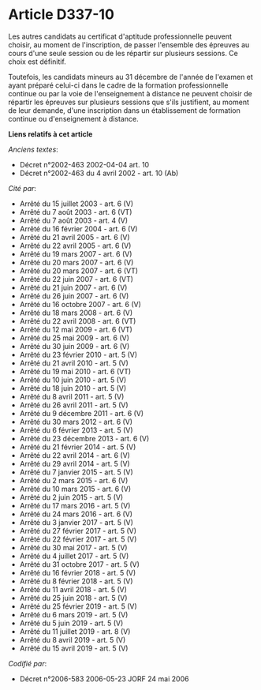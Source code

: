 # Article D337-10

Les autres candidats au certificat d'aptitude professionnelle peuvent choisir, au moment de l'inscription, de passer
l'ensemble des épreuves au cours d'une seule session ou de les répartir sur plusieurs sessions. Ce choix est définitif.

Toutefois, les candidats mineurs au 31 décembre de l'année de l'examen et ayant préparé celui-ci dans le cadre de la
formation professionnelle continue ou par la voie de l'enseignement à distance ne peuvent choisir de répartir les épreuves
sur plusieurs sessions que s'ils justifient, au moment de leur demande, d'une inscription dans un établissement de formation
continue ou d'enseignement à distance.

**Liens relatifs à cet article**

_Anciens textes_:

  - Décret n°2002-463 2002-04-04 art. 10
  - Décret n°2002-463 du 4 avril 2002 - art. 10 (Ab)

_Cité par_:

  - Arrêté du 15 juillet 2003 - art. 6 (V)
  - Arrêté du 7 août 2003 - art. 6 (VT)
  - Arrêté du 7 août 2003 - art. 4 (V)
  - Arrêté du 16 février 2004 - art. 6 (V)
  - Arrêté du 21 avril 2005 - art. 6 (V)
  - Arrêté du 22 avril 2005 - art. 6 (V)
  - Arrêté du 19 mars 2007 - art. 6 (V)
  - Arrêté du 20 mars 2007 - art. 6 (V)
  - Arrêté du 20 mars 2007 - art. 6 (VT)
  - Arrêté du 22 juin 2007 - art. 6 (VT)
  - Arrêté du 21 juin 2007 - art. 6 (V)
  - Arrêté du 26 juin 2007 - art. 6 (V)
  - Arrêté du 16 octobre 2007 - art. 6 (V)
  - Arrêté du 18 mars 2008 - art. 6 (V)
  - Arrêté du 22 avril 2008 - art. 6 (VT)
  - Arrêté du 12 mai 2009 - art. 6 (VT)
  - Arrêté du 25 mai 2009 - art. 6 (V)
  - Arrêté du 30 juin 2009 - art. 6 (V)
  - Arrêté du 23 février 2010 - art. 5 (V)
  - Arrêté du 21 avril 2010 - art. 5 (V)
  - Arrêté du 19 mai 2010 - art. 6 (VT)
  - Arrêté du 10 juin 2010 - art. 5 (V)
  - Arrêté du 18 juin 2010 - art. 5 (V)
  - Arrêté du 8 avril 2011 - art. 5 (V)
  - Arrêté du 26 avril 2011 - art. 5 (V)
  - Arrêté du 9 décembre 2011 - art. 6 (V)
  - Arrêté du 30 mars 2012 - art. 6 (V)
  - Arrêté du 6 février 2013 - art. 5 (V)
  - Arrêté du 23 décembre 2013 - art. 6 (V)
  - Arrêté du 21 février 2014 - art. 5 (V)
  - Arrêté du 22 avril 2014 - art. 6 (V)
  - Arrêté du 29 avril 2014 - art. 5 (V)
  - Arrêté du 7 janvier 2015 - art. 5 (V)
  - Arrêté du 2 mars 2015 - art. 6 (V)
  - Arrêté du 10 mars 2015 - art. 6 (V)
  - Arrêté du 2 juin 2015 - art. 5 (V)
  - Arrêté du 17 mars 2016 - art. 5 (V)
  - Arrêté du 24 mars 2016 - art. 6 (V)
  - Arrêté du 3 janvier 2017 - art. 5 (V)
  - Arrêté du 27 février 2017 - art. 5 (V)
  - Arrêté du 22 février 2017 - art. 5 (V)
  - Arrêté du 30 mai 2017 - art. 5 (V)
  - Arrêté du 4 juillet 2017 - art. 5 (V)
  - Arrêté du 31 octobre 2017 - art. 5 (V)
  - Arrêté du 16 février 2018 - art. 5 (V)
  - Arrêté du 8 février 2018 - art. 5 (V)
  - Arrêté du 11 avril 2018 - art. 5 (V)
  - Arrêté du 25 juin 2018 - art. 5 (V)
  - Arrêté du 25 février 2019 - art. 5 (V)
  - Arrêté du 6 mars 2019 - art. 5 (V)
  - Arrêté du 5 juin 2019 - art. 5 (V)
  - Arrêté du 11 juillet 2019 - art. 8 (V)
  - Arrêté du 8 avril 2019 - art. 5 (V)
  - Arrêté du 15 avril 2019 - art. 5 (V)

_Codifié par_:

  - Décret n°2006-583 2006-05-23 JORF 24 mai 2006
